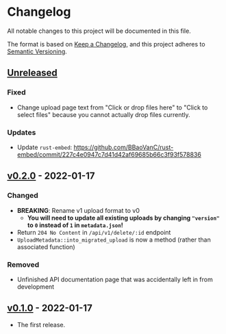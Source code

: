 # Changelog

All notable changes to this project will be documented in this file.

The format is based on [Keep a Changelog](https://keepachangelog.com/en/1.0.0/),
and this project adheres to [Semantic Versioning](https://semver.org/spec/v2.0.0.html).

## [Unreleased]

### Fixed

- Change upload page text from "Click or drop files here" to "Click to select files" because you cannot actually drop files currently.

### Updates

- Update `rust-embed`: https://github.com/BBaoVanC/rust-embed/commit/227c4e0947c7d41d42af69685b66c3f93f578836

## [v0.2.0] - 2022-01-17

### Changed

- **BREAKING**: Rename v1 upload format to v0
  - **You will need to update all existing uploads by changing `"version"` to `0` instead of `1` in `metadata.json`!**
- Return `204 No Content` in `/api/v1/delete/:id` endpoint
- `UploadMetadata::into_migrated_upload` is now a method (rather than associated function)

### Removed

- Unfinished API documentation page that was accidentally left in from development

## [v0.1.0] - 2022-01-17

- The first release.

[unreleased]: https://github.com/BBaoVanC/bobashare/compare/v0.2.0..HEAD
[v0.2.0]: https://github.com/BBaoVanC/bobashare/compare/v0.1.0..v0.2.0
[v0.1.0]: https://github.com/BBaoVanC/bobashare/releases/tag/v0.1.0
